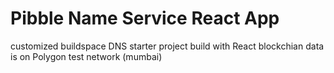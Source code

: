 # Pibble Name Service React App
customized buildspace DNS starter project build with React
blockchian data is on Polygon test network (mumbai)

